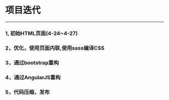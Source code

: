 # 项目迭代
******
### 1, 初始HTML页面(4-24~4-27)
### 2，优化，使用页面内联,使用sass编译CSS
### 3，通过bootstrap重构
### 4，通过AngularJS重构
### 5，代码压缩，发布